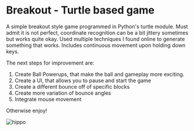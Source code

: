 # Breakout - Turtle based game

A simple breakout style game programmed in Python's turtle module. Must admit it is not perfect, coordinate recognition can be a bit jittery sometimes but works quite okay.
Used multiple techniques I found online to generate something that works. Includes continuous movement upon holding down keys.

The next steps for improvement are:
1. Create Ball Powerups, that make the ball and gameplay more exciting.
2. Create a UI, that allows you to pause and start the game
3. Create a different bounce off of specific blocks
4. Create more variation of bounce angles
5. Integrate mouse movement

Otherwise enjoy!

![hippo](https://media0.giphy.com/media/v1.Y2lkPTc5MGI3NjExcjJvZXZydm90eXI3N2puNHJhNDVkdWZ1Zzk3NjNqcXc4ZnpzY2g3diZlcD12MV9pbnRlcm5hbF9naWZfYnlfaWQmY3Q9Zw/iuBAn0WD2hIpwyAFba/giphy.gif)
